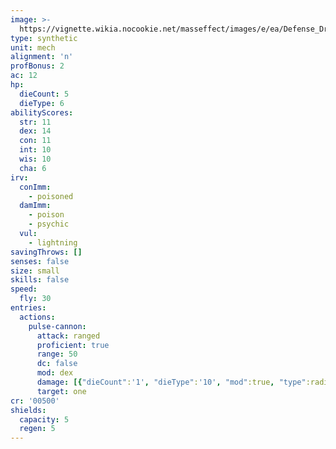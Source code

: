 ```yaml
---
image: >-
  https://vignette.wikia.nocookie.net/masseffect/images/e/ea/Defense_Drone.png/revision/latest/scale-to-width-down/606?cb=20120407052056
type: synthetic
unit: mech
alignment: 'n'
profBonus: 2
ac: 12
hp:
  dieCount: 5
  dieType: 6
abilityScores:
  str: 11
  dex: 14
  con: 11
  int: 10
  wis: 10
  cha: 6
irv:
  conImm:
    - poisoned
  damImm:
    - poison
    - psychic
  vul:
    - lightning
savingThrows: []
senses: false
size: small
skills: false
speed:
  fly: 30
entries:
  actions:
    pulse-cannon:
      attack: ranged
      proficient: true
      range: 50
      dc: false
      mod: dex
      damage: [{"dieCount":'1', "dieType":'10', "mod":true, "type":radiant}]
      target: one
cr: '00500'
shields:
  capacity: 5
  regen: 5
---
```

